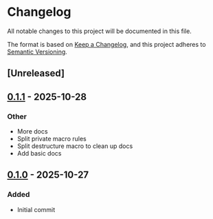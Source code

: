 # Changelog

All notable changes to this project will be documented in this file.

The format is based on [Keep a Changelog](https://keepachangelog.com/en/1.0.0/),
and this project adheres to [Semantic Versioning](https://semver.org/spec/v2.0.0.html).

## [Unreleased]

## [0.1.1](https://github.com/mickvangelderen/const-tools/compare/v0.1.0...v0.1.1) - 2025-10-28

### Other

- More docs
- Split private macro rules
- Split destructure macro to clean up docs
- Add basic docs

## [0.1.0](https://github.com/mickvangelderen/const-tools/releases/tag/v0.1.0) - 2025-10-27

### Added

- Initial commit

